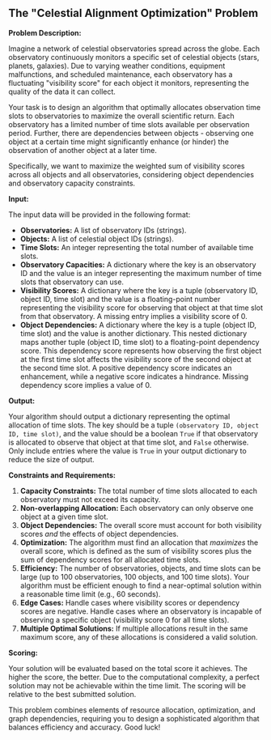 ## The "Celestial Alignment Optimization" Problem

**Problem Description:**

Imagine a network of celestial observatories spread across the globe. Each observatory continuously monitors a specific set of celestial objects (stars, planets, galaxies). Due to varying weather conditions, equipment malfunctions, and scheduled maintenance, each observatory has a fluctuating "visibility score" for each object it monitors, representing the quality of the data it can collect.

Your task is to design an algorithm that optimally allocates observation time slots to observatories to maximize the overall scientific return. Each observatory has a limited number of time slots available per observation period. Further, there are dependencies between objects - observing one object at a certain time might significantly enhance (or hinder) the observation of another object at a later time.

Specifically, we want to maximize the weighted sum of visibility scores across all objects and all observatories, considering object dependencies and observatory capacity constraints.

**Input:**

The input data will be provided in the following format:

*   **Observatories:** A list of observatory IDs (strings).
*   **Objects:** A list of celestial object IDs (strings).
*   **Time Slots:** An integer representing the total number of available time slots.
*   **Observatory Capacities:** A dictionary where the key is an observatory ID and the value is an integer representing the maximum number of time slots that observatory can use.
*   **Visibility Scores:** A dictionary where the key is a tuple (observatory ID, object ID, time slot) and the value is a floating-point number representing the visibility score for observing that object at that time slot from that observatory. A missing entry implies a visibility score of 0.
*   **Object Dependencies:** A dictionary where the key is a tuple (object ID, time slot) and the value is another dictionary. This nested dictionary maps another tuple (object ID, time slot) to a floating-point dependency score. This dependency score represents how observing the first object at the first time slot affects the visibility score of the second object at the second time slot. A positive dependency score indicates an enhancement, while a negative score indicates a hindrance. Missing dependency score implies a value of 0.

**Output:**

Your algorithm should output a dictionary representing the optimal allocation of time slots. The key should be a tuple `(observatory ID, object ID, time slot)`, and the value should be a boolean `True` if that observatory is allocated to observe that object at that time slot, and `False` otherwise. Only include entries where the value is `True` in your output dictionary to reduce the size of output.

**Constraints and Requirements:**

1.  **Capacity Constraints:** The total number of time slots allocated to each observatory must not exceed its capacity.
2.  **Non-overlapping Allocation:** Each observatory can only observe one object at a given time slot.
3.  **Object Dependencies:** The overall score must account for both visibility scores *and* the effects of object dependencies.
4.  **Optimization:** The algorithm must find an allocation that *maximizes* the overall score, which is defined as the sum of visibility scores plus the sum of dependency scores for all allocated time slots.
5.  **Efficiency:** The number of observatories, objects, and time slots can be large (up to 100 observatories, 100 objects, and 100 time slots). Your algorithm must be efficient enough to find a near-optimal solution within a reasonable time limit (e.g., 60 seconds).
6.  **Edge Cases:** Handle cases where visibility scores or dependency scores are negative. Handle cases where an observatory is incapable of observing a specific object (visibility score 0 for all time slots).
7.  **Multiple Optimal Solutions:** If multiple allocations result in the same maximum score, any of these allocations is considered a valid solution.

**Scoring:**

Your solution will be evaluated based on the total score it achieves. The higher the score, the better. Due to the computational complexity, a perfect solution may not be achievable within the time limit. The scoring will be relative to the best submitted solution.

This problem combines elements of resource allocation, optimization, and graph dependencies, requiring you to design a sophisticated algorithm that balances efficiency and accuracy. Good luck!
